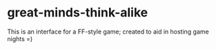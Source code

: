 # great-minds-think-alike
This is an interface for a FF-style game; created to aid in hosting game nights =)
